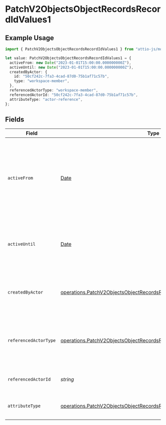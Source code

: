 # PatchV2ObjectsObjectRecordsRecordIdValues1

## Example Usage

```typescript
import { PatchV2ObjectsObjectRecordsRecordIdValues1 } from "attio-js/models/operations";

let value: PatchV2ObjectsObjectRecordsRecordIdValues1 = {
  activeFrom: new Date("2023-01-01T15:00:00.000000000Z"),
  activeUntil: new Date("2023-01-01T15:00:00.000000000Z"),
  createdByActor: {
    id: "50cf242c-7fa3-4cad-87d0-75b1af71c57b",
    type: "workspace-member",
  },
  referencedActorType: "workspace-member",
  referencedActorId: "50cf242c-7fa3-4cad-87d0-75b1af71c57b",
  attributeType: "actor-reference",
};
```

## Fields

| Field                                                                                                                                                              | Type                                                                                                                                                               | Required                                                                                                                                                           | Description                                                                                                                                                        | Example                                                                                                                                                            |
| ------------------------------------------------------------------------------------------------------------------------------------------------------------------ | ------------------------------------------------------------------------------------------------------------------------------------------------------------------ | ------------------------------------------------------------------------------------------------------------------------------------------------------------------ | ------------------------------------------------------------------------------------------------------------------------------------------------------------------ | ------------------------------------------------------------------------------------------------------------------------------------------------------------------ |
| `activeFrom`                                                                                                                                                       | [Date](https://developer.mozilla.org/en-US/docs/Web/JavaScript/Reference/Global_Objects/Date)                                                                      | :heavy_check_mark:                                                                                                                                                 | The point in time at which this value was made "active". `active_from` can be considered roughly analogous to `created_at`.                                        | 2023-01-01T15:00:00.000000000Z                                                                                                                                     |
| `activeUntil`                                                                                                                                                      | [Date](https://developer.mozilla.org/en-US/docs/Web/JavaScript/Reference/Global_Objects/Date)                                                                      | :heavy_check_mark:                                                                                                                                                 | The point in time at which this value was deactivated. If `null`, the value is active.                                                                             | 2023-01-01T15:00:00.000000000Z                                                                                                                                     |
| `createdByActor`                                                                                                                                                   | [operations.PatchV2ObjectsObjectRecordsRecordIdValuesCreatedByActor](../../models/operations/patchv2objectsobjectrecordsrecordidvaluescreatedbyactor.md)           | :heavy_check_mark:                                                                                                                                                 | The actor that created this value.                                                                                                                                 | {<br/>"type": "workspace-member",<br/>"id": "50cf242c-7fa3-4cad-87d0-75b1af71c57b"<br/>}                                                                           |
| `referencedActorType`                                                                                                                                              | [operations.PatchV2ObjectsObjectRecordsRecordIdValuesReferencedActorType](../../models/operations/patchv2objectsobjectrecordsrecordidvaluesreferencedactortype.md) | :heavy_check_mark:                                                                                                                                                 | The type of the referenced actor. [Read more information on actor types here](/docs/actors).                                                                       | workspace-member                                                                                                                                                   |
| `referencedActorId`                                                                                                                                                | *string*                                                                                                                                                           | :heavy_check_mark:                                                                                                                                                 | The ID of the referenced actor.                                                                                                                                    | 50cf242c-7fa3-4cad-87d0-75b1af71c57b                                                                                                                               |
| `attributeType`                                                                                                                                                    | [operations.PatchV2ObjectsObjectRecordsRecordIdValuesAttributeType](../../models/operations/patchv2objectsobjectrecordsrecordidvaluesattributetype.md)             | :heavy_check_mark:                                                                                                                                                 | The attribute type of the value.                                                                                                                                   | actor-reference                                                                                                                                                    |